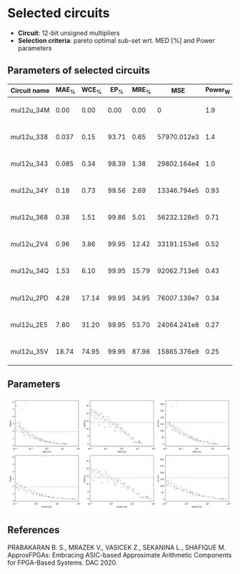 
Selected circuits
===================
 - **Circuit**: 12-bit unsigned multipliers
 - **Selection criteria**: pareto optimal sub-set wrt. MED [%] and Power parameters

Parameters of selected circuits
----------------------------

| Circuit name | MAE<sub>%</sub> | WCE<sub>%</sub> | EP<sub>%</sub> | MRE<sub>%</sub> | MSE | Power<sub>W</sub> | Delay<sub>ns</sub> | LUTs | Download |
| --- |  --- | --- | --- | --- | --- | --- | --- | --- | --- |
| mul12u_34M | 0.00 | 0.00 | 0.00 | 0.00 | 0 | 1.9 | 12 | 161 |  [[Verilog](mul12u_34M.v)] [[Verilog<sub>PDK45</sub>](mul12u_34M_pdk45.v)] [[C](mul12u_34M.c)] |
| mul12u_338 | 0.037 | 0.15 | 93.71 | 0.65 | 57970.012e3 | 1.4 | 11 | 121 |  [[Verilog](mul12u_338.v)] [[Verilog<sub>PDK45</sub>](mul12u_338_pdk45.v)] [[C](mul12u_338.c)] |
| mul12u_343 | 0.085 | 0.34 | 98.39 | 1.38 | 29802.164e4 | 1.0 | 10 | 80 |  [[Verilog](mul12u_343.v)] [[Verilog<sub>PDK45</sub>](mul12u_343_pdk45.v)] [[C](mul12u_343.c)] |
| mul12u_34Y | 0.18 | 0.73 | 99.56 | 2.69 | 13346.794e5 | 0.93 | 11 | 71 |  [[Verilog](mul12u_34Y.v)] [[Verilog<sub>PDK45</sub>](mul12u_34Y_pdk45.v)] [[C](mul12u_34Y.c)] |
| mul12u_368 | 0.38 | 1.51 | 99.86 | 5.01 | 56232.128e5 | 0.71 | 9.5 | 48 |  [[Verilog](mul12u_368.v)] [[Verilog<sub>PDK45</sub>](mul12u_368_pdk45.v)] [[C](mul12u_368.c)] |
| mul12u_2V4 | 0.96 | 3.86 | 99.95 | 12.42 | 33191.153e6 | 0.52 | 10 | 27 |  [[Verilog](mul12u_2V4.v)] [[Verilog<sub>PDK45</sub>](mul12u_2V4_pdk45.v)] [[C](mul12u_2V4.c)] |
| mul12u_34Q | 1.53 | 6.10 | 99.95 | 15.79 | 92062.713e6 | 0.43 | 8.7 | 22 |  [[Verilog](mul12u_34Q.v)] [[Verilog<sub>PDK45</sub>](mul12u_34Q_pdk45.v)] [[C](mul12u_34Q.c)] |
| mul12u_2PD | 4.28 | 17.14 | 99.95 | 34.95 | 76007.139e7 | 0.34 | 7.3 | 17 |  [[Verilog](mul12u_2PD.v)] [[Verilog<sub>PDK45</sub>](mul12u_2PD_pdk45.v)] [[C](mul12u_2PD.c)] |
| mul12u_2E5 | 7.80 | 31.20 | 99.95 | 53.70 | 24064.241e8 | 0.27 | 6.4 | 4.0 |  [[Verilog](mul12u_2E5.v)] [[Verilog<sub>PDK45</sub>](mul12u_2E5_pdk45.v)] [[C](mul12u_2E5.c)] |
| mul12u_35V | 18.74 | 74.95 | 99.95 | 87.98 | 15865.376e9 | 0.25 | 6.0 | 1.0 |  [[Verilog](mul12u_35V.v)] [[Verilog<sub>PDK45</sub>](mul12u_35V_pdk45.v)] [[C](mul12u_35V.c)] |
    
Parameters
--------------
![Parameters figure](fig.png)

References
--------------
PRABAKARAN B. S., MRAZEK V., VASICEK Z., SEKANINA L., SHAFIQUE M. ApproxFPGAs: Embracing ASIC-based Approximate Arithmetic Components for FPGA-Based Systems. DAC 2020.

             